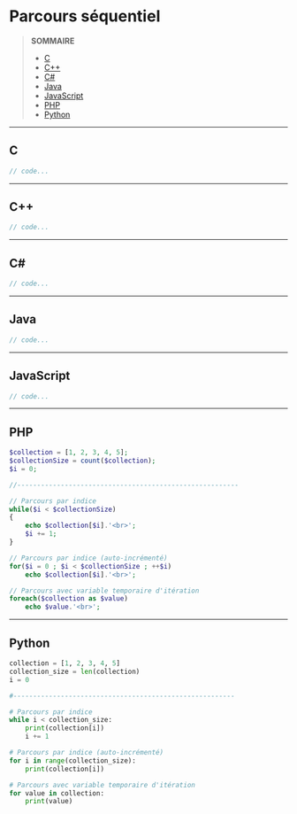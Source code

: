 # Parcours séquentiel

> **SOMMAIRE**
> + [C](#c)
> + [C++](#c-1)
> + [C#](#c-2)
> + [Java](#java)
> + [JavaScript](#javascript)
> + [PHP](#php)
> + [Python](#python)

---

## C

```c
// code...
```

---

## C++

```cpp
// code...
```

---

## C#

```csharp
// code...
```

---

## Java

```java
// code...
```

---

## JavaScript

```javascript
// code...
```

---

## PHP

```php
$collection = [1, 2, 3, 4, 5];
$collectionSize = count($collection);
$i = 0;

//--------------------------------------------------------

// Parcours par indice
while($i < $collectionSize)
{
    echo $collection[$i].'<br>';
    $i += 1;
}

// Parcours par indice (auto-incrémenté)
for($i = 0 ; $i < $collectionSize ; ++$i)
    echo $collection[$i].'<br>';

// Parcours avec variable temporaire d'itération
foreach($collection as $value)
    echo $value.'<br>';
```

---

## Python

```python
collection = [1, 2, 3, 4, 5]
collection_size = len(collection)
i = 0

#--------------------------------------------------------

# Parcours par indice
while i < collection_size:
    print(collection[i])
    i += 1

# Parcours par indice (auto-incrémenté)
for i in range(collection_size):
    print(collection[i])

# Parcours avec variable temporaire d'itération
for value in collection:
    print(value)
```
